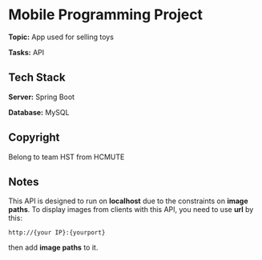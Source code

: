 
# Mobile Programming Project
**Topic:** App used for selling toys

**Tasks:** API



## Tech Stack

**Server:** Spring Boot

**Database:** MySQL



## Copyright
Belong to team HST from HCMUTE



## Notes
This API is designed to run on **localhost** due to the constraints on **image paths**.
To display images from clients with this API, you need to use **url** by this:
```
http://{your IP}:{yourport} 
```
then add **image paths** to it.


